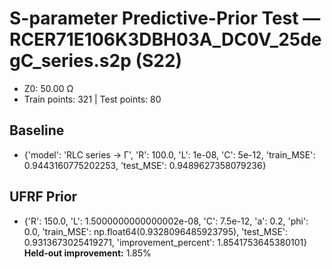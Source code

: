 # S-parameter Predictive-Prior Test — RCER71E106K3DBH03A_DC0V_25degC_series.s2p (S22)
- Z0: 50.00 Ω
- Train points: 321  |  Test points: 80

## Baseline
- {'model': 'RLC series -> Γ', 'R': 100.0, 'L': 1e-08, 'C': 5e-12, 'train_MSE': 0.9443160775202253, 'test_MSE': 0.9489627358079236}

## UFRF Prior
- {'R': 150.0, 'L': 1.5000000000000002e-08, 'C': 7.5e-12, 'a': 0.2, 'phi': 0.0, 'train_MSE': np.float64(0.9328096485923795), 'test_MSE': 0.9313673025419271, 'improvement_percent': 1.8541753645380101}
**Held-out improvement:** 1.85%